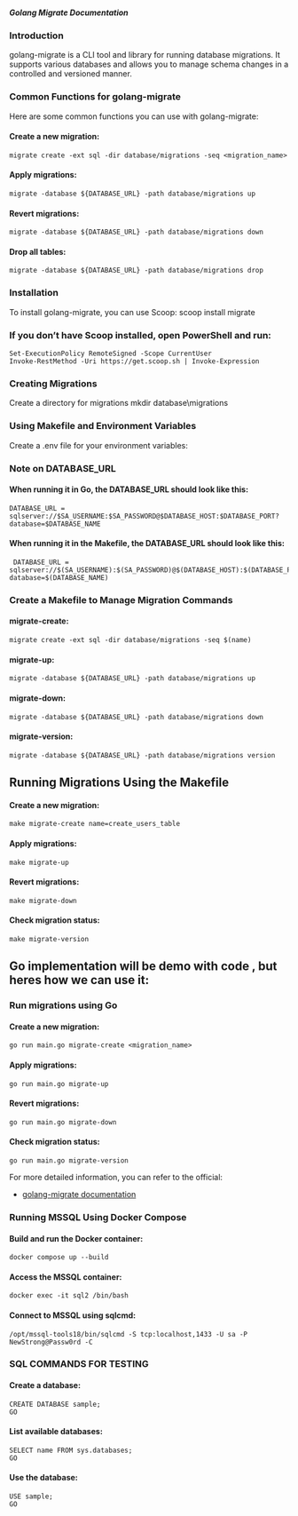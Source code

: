 ##### Golang Migrate Documentation ######

### Introduction
golang-migrate is a CLI tool and library for running database migrations. It supports various databases and allows you to manage schema changes in a controlled and versioned manner.

### Common Functions for golang-migrate
Here are some common functions you can use with golang-migrate:

#### Create a new migration:
    migrate create -ext sql -dir database/migrations -seq <migration_name>
#### Apply migrations:
    migrate -database ${DATABASE_URL} -path database/migrations up
#### Revert migrations:
    migrate -database ${DATABASE_URL} -path database/migrations down
#### Drop all tables:
    migrate -database ${DATABASE_URL} -path database/migrations drop


### Installation
To install golang-migrate, you can use Scoop:
    scoop install migrate

### If you don’t have Scoop installed, open PowerShell and run:
    Set-ExecutionPolicy RemoteSigned -Scope CurrentUser
    Invoke-RestMethod -Uri https://get.scoop.sh | Invoke-Expression


### Creating Migrations 
Create a directory for migrations
    mkdir database\migrations

### Using Makefile and Environment Variables
Create a .env file for your environment variables:

### Note on DATABASE_URL
#### When running it in Go, the DATABASE_URL should look like this:
    DATABASE_URL = sqlserver://$SA_USERNAME:$SA_PASSWORD@$DATABASE_HOST:$DATABASE_PORT?database=$DATABASE_NAME
#### When running it in the Makefile, the DATABASE_URL should look like this:
     DATABASE_URL = sqlserver://$(SA_USERNAME):$(SA_PASSWORD)@$(DATABASE_HOST):$(DATABASE_PORT)?database=$(DATABASE_NAME)


### Create a Makefile to Manage Migration Commands

#### migrate-create:
    migrate create -ext sql -dir database/migrations -seq $(name)

#### migrate-up:
    migrate -database ${DATABASE_URL} -path database/migrations up

#### migrate-down: 
    migrate -database ${DATABASE_URL} -path database/migrations down

#### migrate-version:
    migrate -database ${DATABASE_URL} -path database/migrations version



## Running Migrations Using the Makefile
#### Create a new migration:
    make migrate-create name=create_users_table

#### Apply migrations:
    make migrate-up

#### Revert migrations:
    make migrate-down

#### Check migration status:
    make migrate-version

## Go implementation will be demo with code , but heres how we can use it:
### Run migrations using Go
#### Create a new migration:
    go run main.go migrate-create <migration_name>

#### Apply migrations:
    go run main.go migrate-up

#### Revert migrations:
    go run main.go migrate-down

#### Check migration status:
    go run main.go migrate-version

For more detailed information, you can refer to the official:
- [golang-migrate documentation](https://github.com/golang-migrate/migrate)



### Running MSSQL Using Docker Compose ##### 
#### Build and run the Docker container:
    docker compose up --build
#### Access the MSSQL container:
    docker exec -it sql2 /bin/bash
#### Connect to MSSQL using sqlcmd:
    /opt/mssql-tools18/bin/sqlcmd -S tcp:localhost,1433 -U sa -P NewStrong@Passw0rd -C

### SQL COMMANDS FOR TESTING #####
#### Create a database:
    CREATE DATABASE sample;
    GO
#### List available databases:
    SELECT name FROM sys.databases;
    GO
#### Use the database:
    USE sample;
    GO






